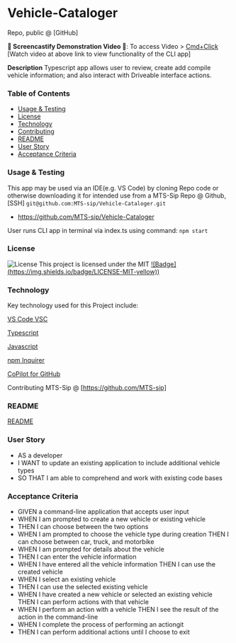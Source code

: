# Vehicle-Cataloger

 Repo, public @ [GitHub] 

**🔴 Screencastify Demonstration Video 🔴**: To access Video > [Cmd+Click](https://drive.google.com/file/d/1G5KV2PkefLRhdnGFeqrvW8v3v8XVHC3-/view)
[Watch video at above link to view functionality of the CLI app]


**Description**
Typescript app allows user to review, create add compile vehicle information; and also interact with Driveable interface actions.

### Table of Contents
- [Usage & Testing](#usage--testing)
- [License](#license)
- [Technology](#technology)
- [Contributing](#contributing)
- [README](#readme)
- [User Story](#user-story)
- [Acceptance Criteria](#acceptance-criteria) 

### Usage & Testing

This app may be used via an IDE(e.g. VS Code) by cloning Repo code or otherwise downloading it for intended use from a MTS-Sip Repo @ Github, [SSH] ``git@github.com:MTS-sip/Vehicle-Cataloger.git`` 

- https://github.com/MTS-sip/Vehicle-Cataloger


User runs CLI app in terminal via index.ts using command: ``npm start``

### License
![License](https://opensource.org/license/MIT)  This project is licensed under the MIT
[!\[Badge\](<https://img.shields.io/badge/LICENSE-MIT-yellow)>)](<https://img.shields.io/badge/LICENSE-MIT-yellow)>)

### Technology
Key technology used for this Project include:

[VS Code VSC](https://code.visualstudio.com/docs/languages/typescript)

[Typescript](https://code.visualstudio.com/docs/languages/typescript) 

[Javascript](https://developer.mozilla.org/en-US/docs/Web/JavaScript)

[npm Inquirer](https://www.npmjs.com/package/inquirer)

[CoPilot for GitHub](https://github.com/features/copilot)

Contributing MTS-Sip @ [https://github.com/MTS-sip]

### README

[README](https://github.com/MTS-sip/Vehicle-Cataloger/blob/main/README.md)


### User Story

- AS a developer 
- I WANT to update an existing application to include additional vehicle types 
- SO THAT I am able to comprehend and work with existing code bases

### Acceptance Criteria 

- GIVEN a command-line application that accepts user input 
- WHEN I am prompted to create a new vehicle or existing vehicle 
- THEN I can choose between the two options 
- WHEN I am prompted to choose the vehicle type during creation THEN I can choose between car, truck, and motorbike 
- WHEN I am prompted for details about the vehicle 
- THEN I can enter the vehicle information 
- WHEN I have entered all the vehicle information THEN I can use the created vehicle 
- WHEN I select an existing vehicle 
- THEN I can use the selected existing vehicle 
- WHEN I have created a new vehicle or selected an existing vehicle THEN I can perform actions with that vehicle 
- WHEN I perform an action with a vehicle THEN I see the result of the action in the command-line 
- WHEN I complete the process of performing an actiongit 
- THEN I can perform additional actions until I choose to exit

